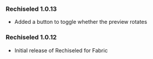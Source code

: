 ### Rechiseled 1.0.13
- Added a button to toggle whether the preview rotates

### Rechiseled 1.0.12
- Initial release of Rechiseled for Fabric
